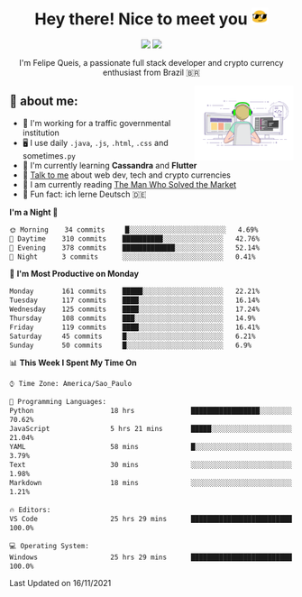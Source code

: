 
<h1 align="center">Hey there! Nice to meet you <img src="assets/sunglasses.gif" width="30"/></h1>

<p align="center">
  <a href="https://www.linkedin.com/in/fqueis"><img src="https://img.shields.io/badge/-LinkedIn-blue?style=flat&logo=Linkedin&logoColor=white" /></a>
  <a href="mailto:fqueis@gmail.com"><img src="https://img.shields.io/badge/-Gmail-c14438?style=flat&logo=Gmail&logoColor=white" /></a>
</p>

<p align="center">I'm Felipe Queis, a passionate full stack developer and crypto currency enthusiast from Brazil 🇧🇷</p>

<img width="35%" align="right" alt="fqueis" src="assets/profile.gif" /></p>

## 🤵 about me:

- 🏢 I'm working for a traffic governmental institution
- 🖥️ I use daily `.java`, `.js`, `.html`, `.css` and sometimes`.py`
- 🌱 I'm currently learning **Cassandra** and **Flutter**
- 💬 [Talk to me](https://github.com/fqueis/fqueis/discussions) about web dev, tech and crypto currencies
- 📖 I am currently reading [The Man Who Solved the Market](https://amzn.com/073521798X)
- 💭 Fun fact: ich lerne Deutsch 🇩🇪

<!--START_SECTION:waka-->
**I'm a Night 🦉** 

```text
🌞 Morning    34 commits     █░░░░░░░░░░░░░░░░░░░░░░░░   4.69% 
🌆 Daytime    310 commits    ██████████░░░░░░░░░░░░░░░   42.76% 
🌃 Evening    378 commits    █████████████░░░░░░░░░░░░   52.14% 
🌙 Night      3 commits      ░░░░░░░░░░░░░░░░░░░░░░░░░   0.41%

```
📅 **I'm Most Productive on Monday** 

```text
Monday       161 commits    █████░░░░░░░░░░░░░░░░░░░░   22.21% 
Tuesday      117 commits    ████░░░░░░░░░░░░░░░░░░░░░   16.14% 
Wednesday    125 commits    ████░░░░░░░░░░░░░░░░░░░░░   17.24% 
Thursday     108 commits    ███░░░░░░░░░░░░░░░░░░░░░░   14.9% 
Friday       119 commits    ████░░░░░░░░░░░░░░░░░░░░░   16.41% 
Saturday     45 commits     █░░░░░░░░░░░░░░░░░░░░░░░░   6.21% 
Sunday       50 commits     █░░░░░░░░░░░░░░░░░░░░░░░░   6.9%

```


📊 **This Week I Spent My Time On** 

```text
⌚︎ Time Zone: America/Sao_Paulo

💬 Programming Languages: 
Python                   18 hrs              █████████████████░░░░░░░░   70.62% 
JavaScript               5 hrs 21 mins       █████░░░░░░░░░░░░░░░░░░░░   21.04% 
YAML                     58 mins             █░░░░░░░░░░░░░░░░░░░░░░░░   3.79% 
Text                     30 mins             ░░░░░░░░░░░░░░░░░░░░░░░░░   1.98% 
Markdown                 18 mins             ░░░░░░░░░░░░░░░░░░░░░░░░░   1.21%

🔥 Editors: 
VS Code                  25 hrs 29 mins      █████████████████████████   100.0%

💻 Operating System: 
Windows                  25 hrs 29 mins      █████████████████████████   100.0%

```


 Last Updated on 16/11/2021
<!--END_SECTION:waka-->
